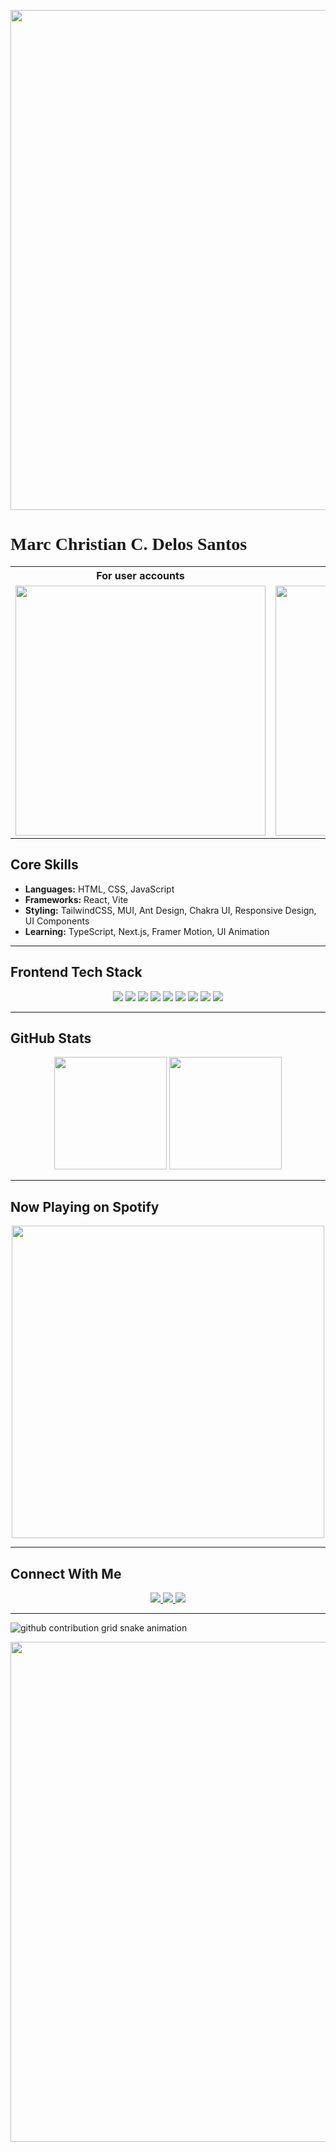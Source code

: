 <p align="center">
  <img src="https://i.pinimg.com/originals/1c/4a/45/1c4a4596912277e7b3b209f1ccf49927.gif" width="800"/>
</p>

# <span style="font-family: 'Press Start 2P', cursive;">Marc Christian C. Delos Santos</span>  

<table>
  <tr>
    <th align="center">For user accounts</th>
    <th align="center">For organization accounts</th>
  </tr>
  <tr>
    <td align="center">
<img alt="" width="400" src="https://github.com/mowreee/blob/examples/mori.classics.svg" alt=""></img>
</td>
<td align="center">
<img alt="" width="400" src="https://github.com/mowreee/blob/examples/metrics.organization.svg" alt=""></img>
</td>
  </tr>
</table>

## Core Skills

- **Languages:** HTML, CSS, JavaScript  
- **Frameworks:** React, Vite  
- **Styling:** TailwindCSS, MUI, Ant Design, Chakra UI, Responsive Design, UI Components  
- **Learning:** TypeScript, Next.js, Framer Motion, UI Animation  

---

## Frontend Tech Stack

<p align="center"> 
  <img src="https://img.shields.io/badge/HTML5-E34F26?style=for-the-badge&logo=html5&logoColor=white"/> 
  <img src="https://img.shields.io/badge/CSS3-1572B6?style=for-the-badge&logo=css3&logoColor=white"/> 
  <img src="https://img.shields.io/badge/JavaScript-F7DF1E?style=for-the-badge&logo=javascript&logoColor=black"/> 
  <img src="https://img.shields.io/badge/React-61DAFB?style=for-the-badge&logo=react&logoColor=black"/> 
  <img src="https://img.shields.io/badge/TailwindCSS-06B6D4?style=for-the-badge&logo=tailwindcss&logoColor=white"/> 
  <img src="https://img.shields.io/badge/MUI-007FFF?style=for-the-badge&logo=mui&logoColor=white"/> 
  <img src="https://img.shields.io/badge/Ant%20Design-0170FE?style=for-the-badge&logo=antdesign&logoColor=white"/> 
  <img src="https://img.shields.io/badge/Chakra%20UI-319795?style=for-the-badge&logo=chakraui&logoColor=white"/> 
  <img src="https://img.shields.io/badge/Vite-646CFF?style=for-the-badge&logo=vite&logoColor=white"/> 
</p>

---

## GitHub Stats

<p align="center">  
  <img height="180em" src="https://github-readme-stats.vercel.app/api?username=mowreee&show_icons=true&theme=tokyonight" />  
  <img height="180em" src="https://github-readme-streak-stats.herokuapp.com/?user=mowreee&theme=tokyonight" />  
</p>

---

## Now Playing on Spotify

<p align="center"> 
  <img src="https://spotify-recently-played-readme.vercel.app/api?user=31m2exjv3uwdl6dl2vb65mtotuau" width="500"/> 
</p>

---

## Connect With Me

<p align="center"> 
  <a href="https://www.facebook.com/dlsmcc/"> 
    <img src="https://img.shields.io/badge/Facebook-1877F2?style=for-the-badge&logo=facebook&logoColor=white"/> 
  </a> 
  <a href="https://discord.com/users/800746704646307861"> 
    <img src="https://img.shields.io/badge/Discord-5865F2?style=for-the-badge&logo=discord&logoColor=white"/> 
  </a> 
  <a href="https://open.spotify.com/user/31m2exjv3uwdl6dl2vb65mtotuau?si=b438fc4072994704"> 
    <img src="https://img.shields.io/badge/Spotify-1DB954?style=for-the-badge&logo=spotify&logoColor=white"/> 
  </a> 
</p>

---

<picture align="center">
  <source media="(prefers-color-scheme: dark)" srcset="https://github.com/mowreee/snk/output/github-contribution-grid-snake-dark.svg" />
  <source media="(prefers-color-scheme: light)" srcset="https://github.com/mowreee/snk/output/github-contribution-grid-snake.svg" />
  <img alt="github contribution grid snake animation" src="https://github.com/mowreee/snk/output/github-contribution-grid-snake.svg" />
</picture>

<p align="center">
  <img src="https://i.pinimg.com/originals/c8/e1/3d/c8e13dbd21915f6a925002a284ef7824.gif" width="800"/> 
</p>

